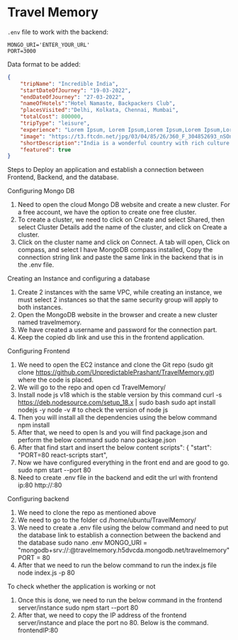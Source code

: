 # Travel Memory

`.env` file to work with the backend:

```
MONGO_URI='ENTER_YOUR_URL'
PORT=3000
```

Data format to be added: 

```json
{
    "tripName": "Incredible India",
    "startDateOfJourney": "19-03-2022",
    "endDateOfJourney": "27-03-2022",
    "nameOfHotels":"Hotel Namaste, Backpackers Club",
    "placesVisited":"Delhi, Kolkata, Chennai, Mumbai",
    "totalCost": 800000,
    "tripType": "leisure",
    "experience": "Lorem Ipsum, Lorem Ipsum,Lorem Ipsum,Lorem Ipsum,Lorem Ipsum,Lorem Ipsum,Lorem Ipsum,Lorem Ipsum,Lorem Ipsum,Lorem Ipsum,Lorem Ipsum,Lorem Ipsum,Lorem Ipsum,Lorem Ipsum,Lorem Ipsum,Lorem Ipsum,Lorem Ipsum,Lorem Ipsum,Lorem Ipsum,Lorem Ipsum,Lorem Ipsum,Lorem Ipsum,Lorem Ipsum,Lorem Ipsum,Lorem Ipsum,Lorem Ipsum,Lorem Ipsum, ",
    "image": "https://t3.ftcdn.net/jpg/03/04/85/26/360_F_304852693_nSOn9KvUgafgvZ6wM0CNaULYUa7xXBkA.jpg",
    "shortDescription":"India is a wonderful country with rich culture and good people.",
    "featured": true
}
```
Steps to Deploy an application and establish a connection between Frontend, Backend, and the database.

Configuring Mongo DB

1. Need to open the cloud Mongo DB website and create a new cluster. For a free account, we have the option to create one free cluster.
2. To create a cluster, we need to click on Create and select Shared, then select Cluster Details add the name of the cluster, and click on Create a cluster.
3. Click on the cluster name and click on Connect. A tab will open, Click on compass, and select I have MongoDB compass installed, Copy the connection string link and paste the same link in the backend that is in the .env file.

Creating an Instance and configuring a database
1. Create 2 instances with the same VPC, while creating an instance, we must select 2 instances so that the same security group will apply to both instances.
2. Open the MongoDB website in the browser and create a new cluster named travelmemory.
3. We have created a username and password for the connection part.
4. Keep the copied db link and use this in the frontend application.

Configuring Frontend

1. We need to open the EC2 instance and clone the Git repo (sudo git clone https://github.com/UnpredictablePrashant/TravelMemory.git) where the code is placed.
2. We will go to the repo and open cd TravelMemory/
3. Install node js v18 which is the stable version by this command
    curl -s https://deb.nodesource.com/setup_18.x | sudo bash
    sudo apt install nodejs -y
    node -v  # to check the version of node js
5. Then you will install all the dependencies using the below command
    npm install
6. After that, we need to open ls and you will find package.json and perform the below command
    sudo nano package.json
7. After that find start and insert the below content
   scripts": {
    "start": "PORT=80 react-scripts start",
8. Now we have configured everything in the front end and are good to go.
    sudo npm start --port 80
5. Need to create .env file in the backend and edit the url with frontend ip:80
    http://<frontendipaddress>:80

Configuring backend

1. We need to clone the repo as mentioned above
2. We need to go to the folder
     cd /home/ubuntu/TravelMemory/
3. We need to create a .env file using the below command and need to put the database link to establish a connection between the backend and the database
    sudo nano .env
    MONGO_URI = "mongodb+srv://<username>:<password>@travelmemory.h5dvcda.mongodb.net/travelmemory"
    PORT = 80
4. After that we need to run the below command to run the index.js file
    node index.js -p 80

    

To check whether the application is working or not

1. Once this is done, we need to run the below command in the frontend server/instance
    sudo npm start --port 80
2. After that, we need to copy the IP address of the frontend server/instance and place the port no 80. Below is the command.
        frontendIP:80
